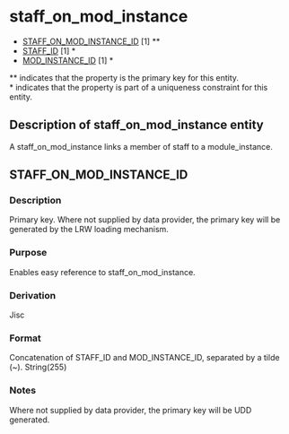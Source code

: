 # staff_on_mod_instance

*  [STAFF_ON_MOD_INSTANCE_ID](#staff_on_mod_instance_id) [1] **
*  [STAFF_ID](staff.md#staff_id) [1] *
*  [MOD_INSTANCE_ID](module_instance.md#mod_instance_id) [1] *

\** indicates that the property is the primary key for this entity.  
\* indicates that the property is part of a uniqueness constraint for this entity.

## Description of staff_on_mod_instance entity
A staff_on_mod_instance links a member of staff to a module_instance.

## STAFF_ON_MOD_INSTANCE_ID
### Description
Primary key. Where not supplied by data provider, the primary key will be generated by the LRW loading mechanism.

### Purpose
Enables easy reference to staff_on_mod_instance.

### Derivation
Jisc

### Format
Concatenation of STAFF_ID and MOD_INSTANCE_ID, separated by a tilde (~).
String(255)

### Notes
Where not supplied by data provider, the primary key will be UDD generated.

